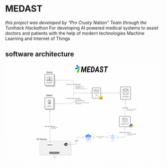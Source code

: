 # MEDAST
*this project was developed by "Pro Crusty Nation" Team through the Tunihack Hackathon*
For developing AI powered medical systems to assist doctors and patients with the help of modern technologies Machine Learning and Internet of Things


## software architecture 

![software architecture](https://github.com/ahmedbechirmezhoud/medast/blob/main/software-architecture.png?raw=true)


